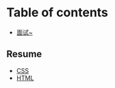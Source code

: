 # Table of contents

* [面试~](README.md)

## Resume

* [CSS](resume/css.md)
* [HTML](resume/html.md)

